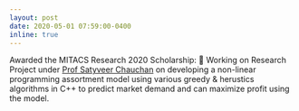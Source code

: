 ```yaml
---
layout: post
date: 2020-05-01 07:59:00-0400
inline: true
---
```


Awarded the MITACS Research 2020 Scholarship: :confetti_ball: Working on Research Project under [Prof Satyveer Chauchan](https://www.concordia.ca/faculty/satyaveer-chauhan.html) on developing a non-linear programming assortment model using various greedy & herustics algorithms in C++ to predict market demand and can maximize profit using the model.
